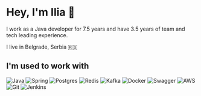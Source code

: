 # Hey, I'm Ilia 👋

I work as a Java developer for 7.5 years and have 3.5 years of team and tech leading experience.

I live in Belgrade, Serbia 🇷🇸

## I'm used to work with
![Java](https://img.shields.io/badge/java-CC0000?style=for-the-badge&logo=openjdk&logoColor=white)
![Spring](https://img.shields.io/badge/Spring-green?style=for-the-badge&logo=Spring&logoColor=white)
![Postgres](https://img.shields.io/badge/postgres-316192.svg?&style=for-the-badge&logo=postgresql&logoColor=white)
![Redis](https://img.shields.io/badge/redis-CC0000.svg?&style=for-the-badge&logo=redis&logoColor=white) 
![Kafka](https://img.shields.io/badge/kafka%20-%23000000.svg?&style=for-the-badge&logo=apache%20kafka&logoColor=white)
![Docker](https://img.shields.io/badge/docker-2496ED.svg?&style=for-the-badge&logo=docker&logoColor=white)
![Swagger](https://img.shields.io/badge/swagger-385EA2D.svg?&style=for-the-badge&logo=swagger&logoColor=black)
![AWS](https://img.shields.io/badge/AWS-FF9900.svg?&style=for-the-badge&logo=amazon-aws&logoColor=white)
![Git](https://img.shields.io/badge/git-F05033.svg?&style=for-the-badge&logo=git&logoColor=white) 
![Jenkins](https://img.shields.io/badge/Jenkins-DCA678?style=for-the-badge&logo=Jenkins&logoColor=black)
